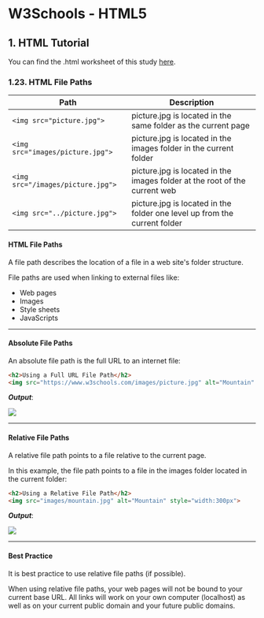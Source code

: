 # W3Schools - HTML5
## 1. HTML Tutorial

You can find the .html worksheet of this study [here](https://github.com/hevalhazalkurt/Learn_Code_Study_Notes/blob/master/W3Schools/HTML5/Notes/1.23_HTML_File_Paths.html).

### 1.23. HTML File Paths


| Path | Description |
|--|--|
| `<img src="picture.jpg">` | picture.jpg is located in the same folder as the current page |
| `<img src="images/picture.jpg">` | picture.jpg is located in the images folder in the current folder |
| `<img src="/images/picture.jpg">` | picture.jpg is located in the images folder at the root of the current web |
| `<img src="../picture.jpg">` | picture.jpg is located in the folder one level up from the current folder |


#### HTML File Paths

A file path describes the location of a file in a web site's folder structure.

File paths are used when linking to external files like:

* Web pages
* Images
* Style sheets
* JavaScripts


-----

#### Absolute File Paths

An absolute file path is the full URL to an internet file:


```html
<h2>Using a Full URL File Path</h2>
<img src="https://www.w3schools.com/images/picture.jpg" alt="Mountain" syle="width:300px">
```


***Output***:

![](http://i66.tinypic.com/11tlfti.png)


-----

#### Relative File Paths

A relative file path points to a file relative to the current page.

In this example, the file path points to a file in the images folder located in the current folder:


```html
<h2>Using a Relative File Path</h2>
<img src="images/mountain.jpg" alt="Mountain" style="width:300px">
```


***Output***:

![](http://i66.tinypic.com/11j97dh.png)


-----

#### Best Practice

It is best practice to use relative file paths (if possible).

When using relative file paths, your web pages will not be bound to your current base URL. All links will work on your own computer (localhost) as well as on your current public domain and your future public domains.

